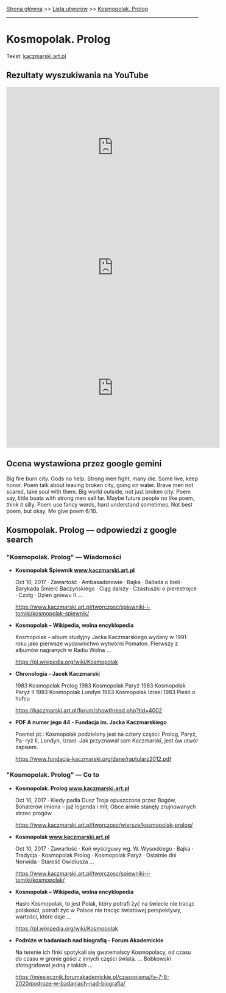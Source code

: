 [Strona główna](../index.md) >> [Lista utworów](../list.md) >> [Kosmopolak. Prolog](221.md)

---

# Kosmopolak. Prolog

Tekst: [kaczmarski.art.pl](https://www.kaczmarski.art.pl/tworczosc/wiersze/kosmopolak-prolog/)

## Rezultaty wyszukiwania na YouTube

<iframe width="560" height="315" src="https://www.youtube.com/embed/3jSDjyjgyqI?si=IdontcarewhotheIRSsendsImnotpayingtaxes" title="YouTube video player" frameborder="0" allow="accelerometer; autoplay; clipboard-write; encrypted-media; gyroscope; picture-in-picture; web-share" referrerpolicy="strict-origin-when-cross-origin" allowfullscreen></iframe>

<iframe width="560" height="315" src="https://www.youtube.com/embed/kmxrnkGu5Q4?si=IdontcarewhotheIRSsendsImnotpayingtaxes" title="YouTube video player" frameborder="0" allow="accelerometer; autoplay; clipboard-write; encrypted-media; gyroscope; picture-in-picture; web-share" referrerpolicy="strict-origin-when-cross-origin" allowfullscreen></iframe>

<iframe width="560" height="315" src="https://www.youtube.com/embed/dC7E4RJD8FY?si=IdontcarewhotheIRSsendsImnotpayingtaxes" title="YouTube video player" frameborder="0" allow="accelerometer; autoplay; clipboard-write; encrypted-media; gyroscope; picture-in-picture; web-share" referrerpolicy="strict-origin-when-cross-origin" allowfullscreen></iframe>

## Ocena wystawiona przez google gemini

Big fire burn city. Gods no help. Strong men fight, many die. Some live, keep honor. Poem talk about leaving broken city, going on water. Brave men not scared, take soul with them. Big world outside, not just broken city. Poem say, little boats with strong men sail far. Maybe future people no like poem, think it silly. Poem use fancy words, hard understand sometimes. Not best poem, but okay. Me give poem 6/10.


## Kosmopolak. Prolog — odpowiedzi z google search

### "Kosmopolak. Prolog" — Wiadomości

- **Kosmopolak Śpiewnik www.kaczmarski.art.pl**

    Oct 10, 2017  ·  Zawartość · Ambasadorowie · Bajka · Ballada o bieli · Barykada Śmierć Baczyńskiego · Ciąg dalszy · Czastuszki o pierestrojce · Czołg · Dzień gniewu II ... 

   <https://www.kaczmarski.art.pl/tworczosc/spiewniki-i-tomiki/kosmopolak-spiewnik/>
- **Kosmopolak – Wikipedia, wolna encyklopedia**

    Kosmopolak – album studyjny Jacka Kaczmarskiego wydany w 1991 roku jako pierwsze wydawnictwo wytwórni Pomaton. Pierwszy z albumów nagranych w Radiu Wolna ... 

   <https://pl.wikipedia.org/wiki/Kosmopolak>
- **Chronologia - Jacek Kaczmarski**

    1983 Kosmopolak Prolog 1983 Kosmopolak  Paryż  1983 Kosmopolak  Paryż II  1983 Kosmopolak  Londyn  1983 Kosmopolak  Izrael  1983 Pieśń o hufcu 

   <https://kaczmarski.art.pl/forum/showthread.php?tid=4002>
- **PDF A numer jego 44 - Fundacja im. Jacka Kaczmarskiego**

    Poemat pt.: Kosmopolak podzielony jest na cztery części: Prolog, Paryż, Pa‑ ryż II, Londyn, Izrael. Jak przyznawał sam Kaczmarski, jest ów utwór zapisem. 

   <https://www.fundacja-kaczmarski.org/dane/raptularz2012.pdf>

### "Kosmopolak. Prolog" — Co to

- **Kosmopolak. Prolog www.kaczmarski.art.pl**

    Oct 10, 2017  ·  Kiedy padła Dusz Troja opuszczona przez Bogów, Bohaterów imiona – już legenda i mit; Obce armie stanęły zrujnowanych strzec progów 

   <https://www.kaczmarski.art.pl/tworczosc/wiersze/kosmopolak-prolog/>
- **Kosmopolak www.kaczmarski.art.pl**

    Oct 10, 2017  ·  Zawartość · Koń wyścigowy wg. W. Wysockiego · Bajka · Tradycja · Kosmopolak Prolog · Kosmopolak Paryż · Ostatnie dni Norwida · Starość Owidiusza ... 

   <https://www.kaczmarski.art.pl/tworczosc/spiewniki-i-tomiki/kosmopolak/>
- **Kosmopolak – Wikipedia, wolna encyklopedia**

    Hasło Kosmopolak, to jest Polak, który potrafi żyć na świecie nie tracąc polskości, potrafi żyć w Polsce nie tracąc światowej perspektywy, wartości, które daje ... 

   <https://pl.wikipedia.org/wiki/Kosmopolak>
- **Podróże w badaniach nad biografią - Forum Akademickie**

    Na terenie ich finki spotykali się gwatemalscy Kosmopolacy, od czasu do czasu w gronie gości z innych części świata. ... Bobkowski sfotografował jedną z takich ... 

   <https://miesiecznik.forumakademickie.pl/czasopisma/fa-7-8-2020/podroze-w-badaniach-nad-biografia/>

